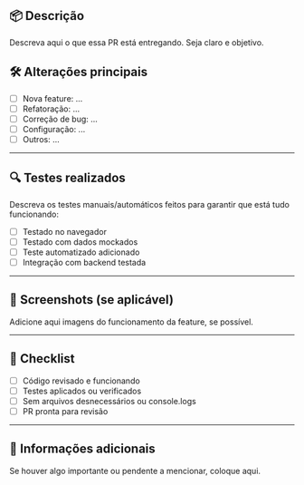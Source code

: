 ## 📦 Descrição

Descreva aqui o que essa PR está entregando. Seja claro e objetivo.

## 🛠 Alterações principais

- [ ] Nova feature: ...
- [ ] Refatoração: ...
- [ ] Correção de bug: ...
- [ ] Configuração: ...
- [ ] Outros: ...

---

## 🔍 Testes realizados

Descreva os testes manuais/automáticos feitos para garantir que está tudo funcionando:

- [ ] Testado no navegador
- [ ] Testado com dados mockados
- [ ] Teste automatizado adicionado
- [ ] Integração com backend testada

---

## 📸 Screenshots (se aplicável)

Adicione aqui imagens do funcionamento da feature, se possível.

---

## 🚀 Checklist

- [ ] Código revisado e funcionando
- [ ] Testes aplicados ou verificados
- [ ] Sem arquivos desnecessários ou console.logs
- [ ] PR pronta para revisão

---

## 📝 Informações adicionais

Se houver algo importante ou pendente a mencionar, coloque aqui.
